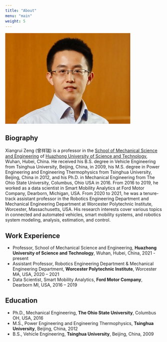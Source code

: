 ```yaml
---
title: "About"
menu: "main"
weight: 5
---
```


![Example image](/images/xz.jpg#center)


## Biography

Xiangrui Zeng (曾祥瑞) is a professor in the [School of Mechanical Science and Engineering](http://english.mse.hust.edu.cn/index.htm) of [Huazhong University of Science and Technology](http://english.hust.edu.cn/), Wuhan, Hubei, China. He received his B.S. degree in Vehicle Engineering from Tsinghua University, Beijing, China, in 2009, his M.S. degree in Power Engineering and Engineering Thermophysics from Tsinghua University, Beijing, China in 2012, and his Ph.D. in Mechanical Engineering from The Ohio State University, Columbus, Ohio USA in 2016. From 2016 to 2019, he worked as a data scientist in Smart Mobility Analytics at Ford Motor Company, Dearborn, Michigan, USA. From 2020 to 2021, he was a tenure-track assistant professor in the Robotics Engineering Department and Mechanical Engineering Department at Worcester Polytechnic Institute, Worcester, Massachusetts, USA. His research interests cover various topics in connected and automated vehicles, smart mobility systems, and robotics system modeling, analysis, estimation, and control. 

## Work Experience

* Professor, School of Mechanical Science and Engineering, **Huazhong University of Science and Technology**, Wuhan, Hubei, China, 2021 - present
* Assistant Professor, Robotics Engineering Department & Mechanical Engineering Department, **Worcester Polytechnic Institute**, Worcester MA, USA, 2020 – 2021
* Data Scientist, Smart Mobility Analytics, **Ford Motor Company**, Dearborn MI, USA, 2016 – 2019

## Education

* Ph.D., Mechanical Engineering, **The Ohio State University**, Columbus OH, USA, 2016
* M.S., Power Engineering and Engineering Thermophysics, **Tsinghua University**, Beijing, China, 2012
* B.S., Vehicle Engineering, **Tsinghua University**, Beijing, China, 2009










